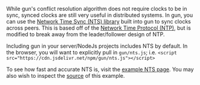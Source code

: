 While gun's conflict resolution algorithm does not require clocks to be in sync, synced clocks are still very useful in distributed systems. In gun, you can use the [Network Time Sync (NTS) library](https://github.com/amark/gun/blob/master/nts.js) built into gun to sync clocks across peers. This is based off of the [Network Time Protocol (NTP)](https://en.wikipedia.org/wiki/Network_Time_Protocol), but is modified to break away from the leader/follower design of NTP.

Including gun in your server/NodeJs projects includes NTS by default. In the browser, you will want to explicitly pull in `gun/nts.js`; i.e. `<script src="https://cdn.jsdelivr.net/npm/gun/nts.js"></script>`

To see how fast and accurate NTS is, visit the [example NTS page](http://gunjs.herokuapp.com/game/nts.html). You may also wish to inspect the [source](https://github.com/amark/gun/blob/master/examples/game/nts.html) of this example.

